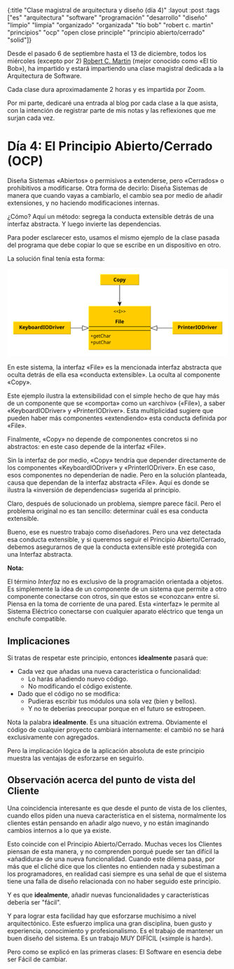 {:title "Clase magistral de arquitectura y diseño (día 4)"
 :layout :post
 :tags ["es" "arquitectura" "software" "programación" "desarrollo" "diseño" "limpio" "limpia" "organizado" "organizada" "tío bob" "robert c. martin" "principios" "ocp" "open close principle" "principio abierto/cerrado" "solid"]}
 
Desde el pasado 6 de septiembre hasta el 13 de diciembre, todos los
miércoles (excepto por 2) [Robert
C. Martin](https://es.wikipedia.org/wiki/Robert_C._Martin) (mejor
conocido como «El tío Bob»), ha impartido y estará impartiendo una
clase magistral dedicada a la Arquitectura de Software.

Cada clase dura aproximadamente 2 horas y es impartida por Zoom.

Por mi parte, dedicaré una entrada al blog por cada clase a la que
asista, con la intención de registrar parte de mis notas y las
reflexiones que me surjan cada vez.

# Día 4: El Principio Abierto/Cerrado (OCP)

Diseña Sistemas «Abiertos» o permisivos a extenderse, pero «Cerrados»
o prohibitivos a modificarse. Otra forma de decirlo: Diseña Sistemas
de manera que cuando vayas a cambiarlo, el cambio sea por medio de
añadir extensiones, y no haciendo modificaciones internas.

¿Cómo? Aquí un método: segrega la conducta extensible detrás de una
interfaz abstracta. Y luego invierte las dependencias.

Para poder esclarecer esto, usamos el mismo ejemplo de la clase pasada
del programa que debe copiar lo que se escribe en un dispositivo en
otro.

La solución final tenía esta forma:

![img](/img/copy-uml-final.svg)

En este sistema, la interfaz «File» es la mencionada interfaz
abstracta que oculta detrás de ella esa «conducta extensible». La
oculta al componente «Copy».

Este ejemplo ilustra la extensibilidad con el simple hecho de
que hay más de un componente que se «comporta» como un «archivo»
(«File»), a saber «KeyboardIODriver» y «PrinterIODriver». Esta
multiplicidad sugiere que pueden haber más componentes «extendiendo»
esta conducta definida por «File».

Finalmente, «Copy» no depende de componentes concretos si no
abstractos: en este caso depende de la interfaz «File».

Sin la interfaz de por medio, «Copy» tendría que depender
directamente de los componentes «KeyboardIODriver» y
«PrinterIODriver». En ese caso, esos componentes no dependerían de
nadie. Pero en la solución planteada, causa que dependan de la
interfaz abstracta «File». Aquí es donde se ilustra la «inversión de
dependencias» sugerida al principio.

Claro, después de solucionado un problema, siempre parece fácil. Pero
el problema original no es tan sencillo: determinar cuál es esa
conducta extensible.

Bueno, ese es nuestro trabajo como diseñadores. Pero una vez detectada
esa conducta extensible, y si queremos seguir el Principio
Abierto/Cerrado, debemos asegurarnos de que la conducta extensible
esté protegida con una Interfaz abstracta.

**Nota:**

El término *Interfaz* no es exclusivo de la programación orientada a
objetos. Es simplemente la idea de un componente de un sistema que
permite a otro componente conectarse con otros, sin que estos se
«conozcan» entre si. Piensa en la toma de corriente de una pared. Esta
«interfaz» le permite al Sistema Eléctrico conectarse con cualquier
aparato eléctrico que tenga un enchufe compatible.

## Implicaciones

Si tratas de respetar este principio, entonces **idealmente** pasará
que:

- Cada vez que añadas una nueva característica o funcionalidad:
  - Lo harás añadiendo nuevo código.
  - No modificando el código existente.
- Dado que el código no se modifica:
  - Pudieras escribir tus módulos una sola vez (bien y bellos).
  - Y no te deberías preocupar porque en el futuro se estropeen.

Nota la palabra **idealmente**. Es una situación extrema. Obviamente
el código de cualquier proyecto cambiará internamente: el cambió no se
hará exclusivamente con agregados.

Pero la implicación lógica de la aplicación absoluta de este principio
muestra las ventajas de esforzarse en seguirlo.

## Observación acerca del punto de vista del Cliente

Una coincidencia interesante es que desde el punto de vista de los
clientes, cuando ellos piden una nueva característica en el sistema,
normalmente los clientes están pensando en añadir algo nuevo, y no
están imaginando cambios internos a lo que ya existe.

Esto coincide con el Principio Abierto/Cerrado. Muchas veces los
Clientes piensan de esta manera, y no comprenden porqué puede ser tan
difícil la «añadidura» de una nueva funcionalidad. Cuando este dilema
pasa, por más que el cliché dice que los clientes no entienden nada y
subestiman a los programadores, en realidad casi siempre es una señal
de que el sistema tiene una falla de diseño relacionada con no haber
seguido este principio.

Y es que **idealmente**, añadir nuevas funcionalidades y
características debería ser "fácil".

Y para lograr esta facilidad hay que esforzarse muchísimo a nivel
arquitectónico. Este esfuerzo implica una gran disciplina, buen gusto
y experiencia, conocimiento y profesionalismo. Es el trabajo de
mantener un buen diseño del sistema. Es un trabajo MUY DIFÍCIL
(«simple is hard»).

Pero como se explicó en las primeras clases: El Software en esencia
debe ser Fácil de cambiar.
